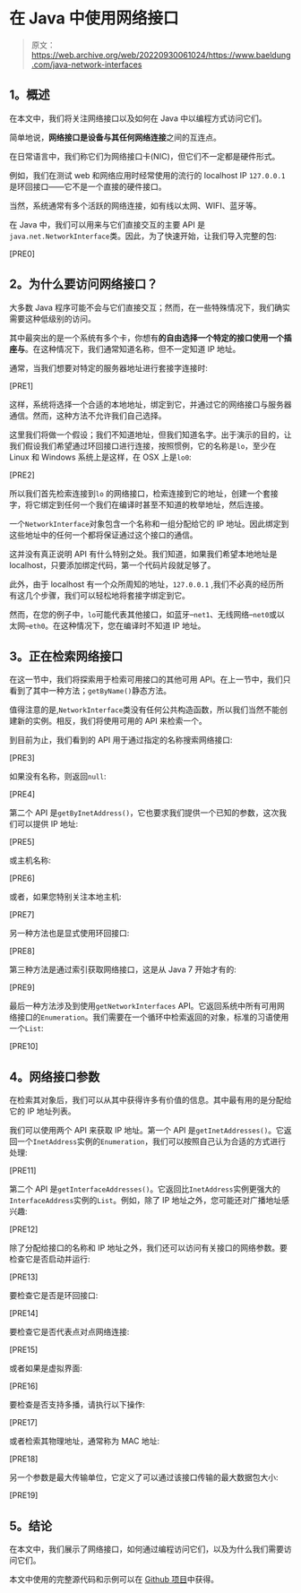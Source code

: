 # 在 Java 中使用网络接口

> 原文：<https://web.archive.org/web/20220930061024/https://www.baeldung.com/java-network-interfaces>

## **1。概述**

在本文中，我们将关注网络接口以及如何在 Java 中以编程方式访问它们。

简单地说，**网络接口是设备与其任何网络连接**之间的互连点。

在日常语言中，我们称它们为网络接口卡(NIC)，但它们不一定都是硬件形式。

例如，我们在测试 web 和网络应用时经常使用的流行的 localhost IP `127.0.0.1`是环回接口——它不是一个直接的硬件接口。

当然，系统通常有多个活跃的网络连接，如有线以太网、WIFI、蓝牙等。

在 Java 中，我们可以用来与它们直接交互的主要 API 是`java.net.NetworkInterface`类。因此，为了快速开始，让我们导入完整的包:

[PRE0]

## **2。为什么要访问网络接口？**

大多数 Java 程序可能不会与它们直接交互；然而，在一些特殊情况下，我们确实需要这种低级别的访问。

其中最突出的是一个系统有多个卡，你想有**的自由选择一个特定的接口使用一个插座与**。在这种情况下，我们通常知道名称，但不一定知道 IP 地址。

通常，当我们想要对特定的服务器地址进行套接字连接时:

[PRE1]

这样，系统将选择一个合适的本地地址，绑定到它，并通过它的网络接口与服务器通信。然而，这种方法不允许我们自己选择。

这里我们将做一个假设；我们不知道地址，但我们知道名字。出于演示的目的，让我们假设我们希望通过环回接口进行连接，按照惯例，它的名称是`lo`，至少在 Linux 和 Windows 系统上是这样，在 OSX 上是`lo0`:

[PRE2]

所以我们首先检索连接到`lo` 的网络接口，检索连接到它的地址，创建一个套接字，将它绑定到任何一个我们在编译时甚至不知道的枚举地址，然后连接。

一个`NetworkInterface`对象包含一个名称和一组分配给它的 IP 地址。因此绑定到这些地址中的任何一个都将保证通过这个接口的通信。

这并没有真正说明 API 有什么特别之处。我们知道，如果我们希望本地地址是 localhost，只要添加绑定代码，第一个代码片段就足够了。

此外，由于 localhost 有一个众所周知的地址，`127.0.0.1` ,我们不必真的经历所有这几个步骤，我们可以轻松地将套接字绑定到它。

然而，在您的例子中，`lo`可能代表其他接口，如蓝牙–`net1`、无线网络–`net0`或以太网–`eth0`。在这种情况下，您在编译时不知道 IP 地址。

## **3。正在检索网络接口**

在这一节中，我们将探索用于检索可用接口的其他可用 API。在上一节中，我们只看到了其中一种方法；`getByName()`静态方法。

值得注意的是,`NetworkInterface`类没有任何公共构造函数，所以我们当然不能创建新的实例。相反，我们将使用可用的 API 来检索一个。

到目前为止，我们看到的 API 用于通过指定的名称搜索网络接口:

[PRE3]

如果没有名称，则返回`null`:

[PRE4]

第二个 API 是`getByInetAddress()`，它也要求我们提供一个已知的参数，这次我们可以提供 IP 地址:

[PRE5]

或主机名称:

[PRE6]

或者，如果您特别关注本地主机:

[PRE7]

另一种方法也是显式使用环回接口:

[PRE8]

第三种方法是通过索引获取网络接口，这是从 Java 7 开始才有的:

[PRE9]

最后一种方法涉及到使用`getNetworkInterfaces` API。它返回系统中所有可用网络接口的`Enumeration`。我们需要在一个循环中检索返回的对象，标准的习语使用一个`List`:

[PRE10]

## **4。网络接口参数**

在检索其对象后，我们可以从其中获得许多有价值的信息。其中最有用的是分配给它的 IP 地址列表。

我们可以使用两个 API 来获取 IP 地址。第一个 API 是`getInetAddresses()`。它返回一个`InetAddress`实例的`Enumeration`，我们可以按照自己认为合适的方式进行处理:

[PRE11]

第二个 API 是`getInterfaceAddresses()`。它返回比`InetAddress`实例更强大的`InterfaceAddress`实例的`List`。例如，除了 IP 地址之外，您可能还对广播地址感兴趣:

[PRE12]

除了分配给接口的名称和 IP 地址之外，我们还可以访问有关接口的网络参数。要检查它是否启动并运行:

[PRE13]

要检查它是否是环回接口:

[PRE14]

要检查它是否代表点对点网络连接:

[PRE15]

或者如果是虚拟界面:

[PRE16]

要检查是否支持多播，请执行以下操作:

[PRE17]

或者检索其物理地址，通常称为 MAC 地址:

[PRE18]

另一个参数是最大传输单位，它定义了可以通过该接口传输的最大数据包大小:

[PRE19]

## **5。结论**

在本文中，我们展示了网络接口，如何通过编程访问它们，以及为什么我们需要访问它们。

本文中使用的完整源代码和示例可以在 [Github 项目](https://web.archive.org/web/20220124000203/https://github.com/eugenp/tutorials/tree/master/core-java-modules/core-java-networking)中获得。